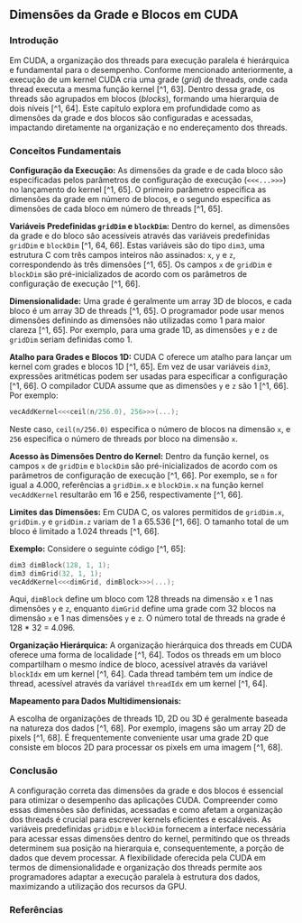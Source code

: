 ## Dimensões da Grade e Blocos em CUDA

### Introdução
Em CUDA, a organização dos threads para execução paralela é hierárquica e fundamental para o desempenho. Conforme mencionado anteriormente, a execução de um kernel CUDA cria uma grade (*grid*) de threads, onde cada thread executa a mesma função kernel [^1, 63]. Dentro dessa grade, os threads são agrupados em blocos (*blocks*), formando uma hierarquia de dois níveis [^1, 64]. Este capítulo explora em profundidade como as dimensões da grade e dos blocos são configuradas e acessadas, impactando diretamente na organização e no endereçamento dos threads.

### Conceitos Fundamentais

**Configuração da Execução:**
As dimensões da grade e de cada bloco são especificadas pelos parâmetros de configuração de execução (`<<<...>>>`) no lançamento do kernel [^1, 65]. O primeiro parâmetro especifica as dimensões da grade em número de blocos, e o segundo especifica as dimensões de cada bloco em número de threads [^1, 65].

**Variáveis Predefinidas `gridDim` e `blockDim`:**
Dentro do kernel, as dimensões da grade e do bloco são acessíveis através das variáveis predefinidas `gridDim` e `blockDim` [^1, 64, 66]. Estas variáveis são do tipo `dim3`, uma estrutura C com três campos inteiros não assinados: `x`, `y` e `z`, correspondendo às três dimensões [^1, 65]. Os campos `x` de `gridDim` e `blockDim` são pré-inicializados de acordo com os parâmetros de configuração de execução [^1, 66].

**Dimensionalidade:**
Uma grade é geralmente um array 3D de blocos, e cada bloco é um array 3D de threads [^1, 65]. O programador pode usar menos dimensões definindo as dimensões não utilizadas como 1 para maior clareza [^1, 65]. Por exemplo, para uma grade 1D, as dimensões `y` e `z` de `gridDim` seriam definidas como 1.

**Atalho para Grades e Blocos 1D:**
CUDA C oferece um atalho para lançar um kernel com grades e blocos 1D [^1, 65]. Em vez de usar variáveis `dim3`, expressões aritméticas podem ser usadas para especificar a configuração [^1, 66]. O compilador CUDA assume que as dimensões `y` e `z` são 1 [^1, 66]. Por exemplo:

```c++
vecAddKernel<<<ceil(n/256.0), 256>>>(...);
```

Neste caso, `ceil(n/256.0)` especifica o número de blocos na dimensão `x`, e `256` especifica o número de threads por bloco na dimensão `x`.

**Acesso às Dimensões Dentro do Kernel:**
Dentro da função kernel, os campos `x` de `gridDim` e `blockDim` são pré-inicializados de acordo com os parâmetros de configuração de execução [^1, 66]. Por exemplo, se `n` for igual a 4.000, referências a `gridDim.x` e `blockDim.x` na função kernel `vecAddKernel` resultarão em 16 e 256, respectivamente [^1, 66].

**Limites das Dimensões:**
Em CUDA C, os valores permitidos de `gridDim.x`, `gridDim.y` e `gridDim.z` variam de 1 a 65.536 [^1, 66]. O tamanho total de um bloco é limitado a 1.024 threads [^1, 66].

**Exemplo:**
Considere o seguinte código [^1, 65]:

```c++
dim3 dimBlock(128, 1, 1);
dim3 dimGrid(32, 1, 1);
vecAddKernel<<<dimGrid, dimBlock>>>(...);
```

Aqui, `dimBlock` define um bloco com 128 threads na dimensão `x` e 1 nas dimensões `y` e `z`, enquanto `dimGrid` define uma grade com 32 blocos na dimensão `x` e 1 nas dimensões `y` e `z`. O número total de threads na grade é 128 * 32 = 4.096.

**Organização Hierárquica:**
A organização hierárquica dos threads em CUDA oferece uma forma de localidade [^1, 64]. Todos os threads em um bloco compartilham o mesmo índice de bloco, acessível através da variável `blockIdx` em um kernel [^1, 64]. Cada thread também tem um índice de thread, acessível através da variável `threadIdx` em um kernel [^1, 64].

**Mapeamento para Dados Multidimensionais:**

A escolha de organizações de threads 1D, 2D ou 3D é geralmente baseada na natureza dos dados [^1, 68]. Por exemplo, imagens são um array 2D de pixels [^1, 68]. É frequentemente conveniente usar uma grade 2D que consiste em blocos 2D para processar os pixels em uma imagem [^1, 68].

### Conclusão

A configuração correta das dimensões da grade e dos blocos é essencial para otimizar o desempenho das aplicações CUDA. Compreender como essas dimensões são definidas, acessadas e como afetam a organização dos threads é crucial para escrever kernels eficientes e escaláveis. As variáveis predefinidas `gridDim` e `blockDim` fornecem a interface necessária para acessar essas dimensões dentro do kernel, permitindo que os threads determinem sua posição na hierarquia e, consequentemente, a porção de dados que devem processar. A flexibilidade oferecida pela CUDA em termos de dimensionalidade e organização dos threads permite aos programadores adaptar a execução paralela à estrutura dos dados, maximizando a utilização dos recursos da GPU.

### Referências
[^1]: Capítulo 4 do livro fornecido.
<!-- END -->